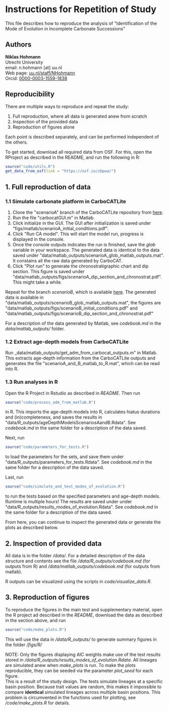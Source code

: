 # Instructions for Repetition of Study

This file describes how to reproduce the analysis of "Identification of the Mode of Evolution in Incomplete Carbonate Successions"

## Authors

__Niklas Hohmann__  
Utrecht University  
email: n.hohmann [at] uu.nl  
Web page: [uu.nl/staff/NHohmann](uu.nl/staff/NHohmann)  
Orcid: [0000-0003-1559-1838](https://orcid.org/0000-0003-1559-1838)

## Reproducibility

There are multiple ways to reproduce and repeat the study:

1. Full reproduction, where all data is generated anew from scratch
2. Inspection of the provided data
3. Reproduction of figures alone

Each point is described separately, and can be performed independent of the others.

To get started, download all required data from OSF. For this, open the RProject as described in the README, and run the following in R:

```r
source("code/utils.R")
get_data_from_osf(link = "https://osf.io/zbpwa/")
```

## 1. Full reproduction of data

### 1.1 Simulate carbonate platform in CarboCATLite

1. Clone the "scenarioA" branch of the CarboCATLite repository from [here](https://github.com/MindTheGap-ERC/CarboCATLite/tree/scenarioA).
2. Run the file "carbocatGUI.m" in Matlab.
3. Click initialize in the GUI. The GUI after initialization is saved under "figs/matlab/scenarioA_initial_conditions.pdf".
4. Click "Run CA model". This will start the model run, progress is displayed in the console.
5. Once the console outputs indicates the run is finished, save the _glob_ variable in your workspace. The generated data is identical to the data saved under "data/matlab_outputs/scenarioA_glob_matlab_outputs.mat". It constains all the raw data generated by CarboCAT.
6. Click "Plot run" to generate the chronostratigraphic chart and dip section. This figure is saved under "data/matlab_outputs/figs/scenarioA_dip_section_and_chronostrat.pdf". This might take a while.

Repeat for the branch _scenarioB_, which is available [here](https://github.com/MindTheGap-ERC/CarboCATLite/tree/scenarioB). The generated data is available in "data/matlab_outputs/scenarioB_glob_matlab_outputs.mat", the figures are "data/matlab_outputs/figs/scenarioB_initial_conditions.pdf" and "data/matlab_outputs/figs/scenarioB_dip_section_and_chronostrat.pdf"

For a description of the data generated by Matlab, see _codebook.md_ in the _data/matlab_outputs/_ folder.

### 1.2 Extract age-depth models from CarboCATLite

Run _data/matlab_outputs/get_adm_from_carbocat_outputs.m" in Matlab. This extracts age-depth information from the CarboCATLite outputs and generates the file "scenarioA_and_B_matlab_to_R.mat", which can be read into R.

### 1.3 Run analyses in R

Open the R Project in Rstudio as described in _README_. Then run

```r
source("code/process_adm_from_matlab.R")
```

in R. This imports the age-depth models into R, calculates hiatus durations and (in)completeness, and saves the results in "data/R_outputs/ageDepthModelsScenariosAandB.Rdata". See _codebook.md_ in the same folder for a description of the data saved.

Next, run

```r
source("code/parameters_for_tests.R")
```

to load the parameters for the sets, and save them under "data/R_outputs/parameters_for_tests.Rdata". See _codebook.md_ in the same folder for a description of the data saved.

Last, run

```r
source("code/simulate_and_test_modes_of_evolution.R")
```

to run the tests based on the specified parameters and age-depth models. Runtime is multiple hours! The results are saved under under "data/R_outputs/results_modes_of_evolution.Rdata". See _codebook.md_ in the same folder for a description of the data saved.

From here, you can continue to inspect the generated data or generate the plots as described below.

## 2. Inspection of provided data

All data is in the folder _/data/_. For a detailed description of the data structure and contents see the file _/data/R_outputs/codebook.md_ (for outputs from R) and _/data/matlab_outputs/codebook.md_ (for outputs from matlab).

R outputs can be visualized using the scripts in _code/visualize_data.R_.

## 3. Reproduction of figures

To reproduce the figures in the main test and supplementary material, open the R project ad described in the _README_, download the data as described in the section above, and run

```r
source("code/make_plots.R")
```

This will use the data in _/data/R_outputs/_ to generate summary figures in the folder _/figs/R/_

NOTE: Only the figures displaying AIC weights make use of the test results stored in _/data/R_outputs/results_modes_of_evolution.Rdata_. All lineages are simulated anew when _make_plots_ is run. To make the plots reproducible, they can be seeded via the parameter _plot_seed_ for each figure.  
This is a result of the study design. The tests simulate lineages at a specific basin position. Because trait values are random, this makes it impossible to compare __identical__ simulated lineages across multiple basin positions. This problem is circumvented in the functions used for plotting, see _/code/make_plots.R_ for details.
